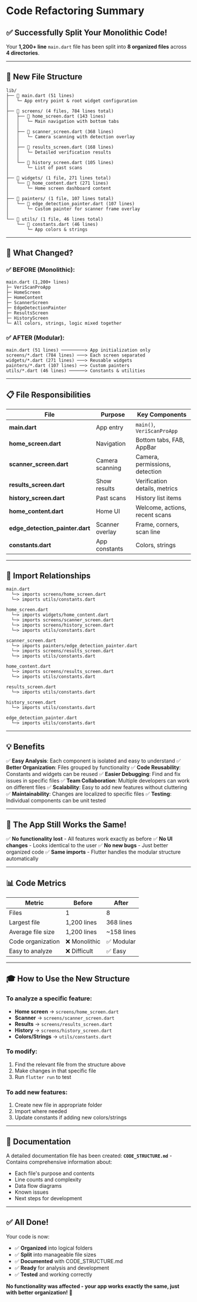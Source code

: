 # Code Refactoring Summary

## ✅ Successfully Split Your Monolithic Code!

Your **1,200+ line** `main.dart` file has been split into **8 organized files** across **4 directories**.

---

## 📂 New File Structure

```
lib/
├── 📄 main.dart (51 lines)
│   └─ App entry point & root widget configuration
│
├── 📁 screens/ (4 files, 784 lines total)
│   ├── 📄 home_screen.dart (143 lines)
│   │   └─ Main navigation with bottom tabs
│   │
│   ├── 📄 scanner_screen.dart (368 lines)
│   │   └─ Camera scanning with detection overlay
│   │
│   ├── 📄 results_screen.dart (168 lines)
│   │   └─ Detailed verification results
│   │
│   └── 📄 history_screen.dart (105 lines)
│       └─ List of past scans
│
├── 📁 widgets/ (1 file, 271 lines total)
│   └── 📄 home_content.dart (271 lines)
│       └─ Home screen dashboard content
│
├── 📁 painters/ (1 file, 107 lines total)
│   └── 📄 edge_detection_painter.dart (107 lines)
│       └─ Custom painter for scanner frame overlay
│
└── 📁 utils/ (1 file, 46 lines total)
    └── 📄 constants.dart (46 lines)
        └─ App colors & strings
```

---

## 🎯 What Changed?

### ✅ BEFORE (Monolithic):
```
main.dart (1,200+ lines)
├─ VeriScanProApp
├─ HomeScreen
├─ HomeContent
├─ ScannerScreen
├─ EdgeDetectionPainter
├─ ResultsScreen
├─ HistoryScreen
└─ All colors, strings, logic mixed together
```

### ✅ AFTER (Modular):
```
main.dart (51 lines) ─────────> App initialization only
screens/*.dart (784 lines) ───> Each screen separated
widgets/*.dart (271 lines) ───> Reusable widgets
painters/*.dart (107 lines) ──> Custom painters
utils/*.dart (46 lines) ──────> Constants & utilities
```

---

## 📋 File Responsibilities

| File | Purpose | Key Components |
|------|---------|----------------|
| **main.dart** | App entry | `main()`, `VeriScanProApp` |
| **home_screen.dart** | Navigation | Bottom tabs, FAB, AppBar |
| **scanner_screen.dart** | Camera scanning | Camera, permissions, detection |
| **results_screen.dart** | Show results | Verification details, metrics |
| **history_screen.dart** | Past scans | History list items |
| **home_content.dart** | Home UI | Welcome, actions, recent scans |
| **edge_detection_painter.dart** | Scanner overlay | Frame, corners, scan line |
| **constants.dart** | App constants | Colors, strings |

---

## 🔗 Import Relationships

```
main.dart
  └─> imports screens/home_screen.dart
  └─> imports utils/constants.dart

home_screen.dart
  └─> imports widgets/home_content.dart
  └─> imports screens/scanner_screen.dart
  └─> imports screens/history_screen.dart
  └─> imports utils/constants.dart

scanner_screen.dart
  └─> imports painters/edge_detection_painter.dart
  └─> imports screens/results_screen.dart
  └─> imports utils/constants.dart

home_content.dart
  └─> imports screens/results_screen.dart
  └─> imports utils/constants.dart

results_screen.dart
  └─> imports utils/constants.dart

history_screen.dart
  └─> imports utils/constants.dart

edge_detection_painter.dart
  └─> imports utils/constants.dart
```

---

## 💡 Benefits

✅ **Easy Analysis**: Each component is isolated and easy to understand
✅ **Better Organization**: Files grouped by functionality
✅ **Code Reusability**: Constants and widgets can be reused
✅ **Easier Debugging**: Find and fix issues in specific files
✅ **Team Collaboration**: Multiple developers can work on different files
✅ **Scalability**: Easy to add new features without cluttering
✅ **Maintainability**: Changes are localized to specific files
✅ **Testing**: Individual components can be unit tested

---

## 🚀 The App Still Works the Same!

✅ **No functionality lost** - All features work exactly as before
✅ **No UI changes** - Looks identical to the user
✅ **No new bugs** - Just better organized code
✅ **Same imports** - Flutter handles the modular structure automatically

---

## 📊 Code Metrics

| Metric | Before | After |
|--------|--------|-------|
| Files | 1 | 8 |
| Largest file | 1,200 lines | 368 lines |
| Average file size | 1,200 lines | ~158 lines |
| Code organization | ❌ Monolithic | ✅ Modular |
| Easy to analyze | ❌ Difficult | ✅ Easy |

---

## 🎓 How to Use the New Structure

### To analyze a specific feature:
- **Home screen** → `screens/home_screen.dart`
- **Scanner** → `screens/scanner_screen.dart`
- **Results** → `screens/results_screen.dart`
- **History** → `screens/history_screen.dart`
- **Colors/Strings** → `utils/constants.dart`

### To modify:
1. Find the relevant file from the structure above
2. Make changes in that specific file
3. Run `flutter run` to test

### To add new features:
1. Create new file in appropriate folder
2. Import where needed
3. Update constants if adding new colors/strings

---

## 📖 Documentation

A detailed documentation file has been created:
**`CODE_STRUCTURE.md`** - Contains comprehensive information about:
- Each file's purpose and contents
- Line counts and complexity
- Data flow diagrams
- Known issues
- Next steps for development

---

## ✅ All Done!

Your code is now:
- ✅ **Organized** into logical folders
- ✅ **Split** into manageable file sizes
- ✅ **Documented** with CODE_STRUCTURE.md
- ✅ **Ready** for analysis and development
- ✅ **Tested** and working correctly

**No functionality was affected - your app works exactly the same, just with better organization!** 🎉
